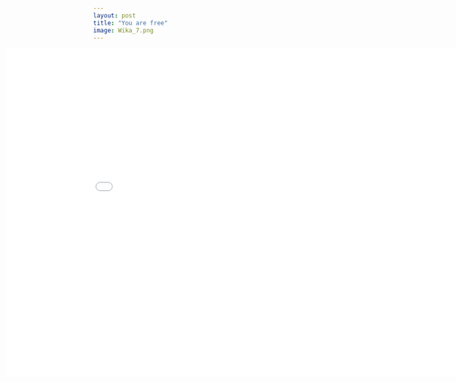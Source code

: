 ```yaml
---
layout: post
title: "You are free"
image: Wika_7.png
---
```


<iframe class="featured-image" frameborder="0" src="=https://itch.io/embed-upload/7442446?color=333333" allowfullscreen="" width="960" height="660" style=" margin-left: -175px !important; ">Play You Are Free on itch.io</iframe>

